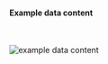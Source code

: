 <h4>Example data content</h4>
<br>

<img src="specialty-rx-query-response-2.png" alt="example data content"/><br><br>